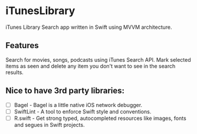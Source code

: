 # iTunesLibrary

iTunes Library Search app written in Swift using MVVM architecture.

## Features
Search for movies, songs, podcasts using iTunes Search API.
Mark selected items as seen and delete any item you don't want to see in the search results.


## Nice to have 3rd party libraries:
- [ ] Bagel - Bagel is a little native iOS network debugger.
- [ ] SwiftLint - A tool to enforce Swift style and conventions.
- [ ] R.swift - Get strong typed, autocompleted resources like images, fonts and segues in Swift projects.

